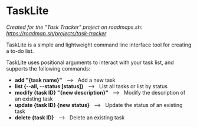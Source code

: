 # TaskLite

_Created for the "Task Tracker" project on roadmaps.sh: https://roadmap.sh/projects/task-tracker_

TaskLite is a simple and lightweight command line interface tool for creating a to-do list. </br> 

TaskLite uses positional arguments to interact with your task list, and supports the following commands: </br>
* **add "{task name}"** &nbsp; --> &nbsp; Add a new task </br>
* **list {--all, --status [status]}** &nbsp; --> &nbsp; List all tasks or list by status
* **modify {task ID} "{new description}"** &nbsp; --> &nbsp; Modify the description of an existing task
* **update {task ID} {new status}** &nbsp; --> &nbsp; Update the status of an existing task
* **delete {task ID}** &nbsp; --> &nbsp; Delete an existing task
